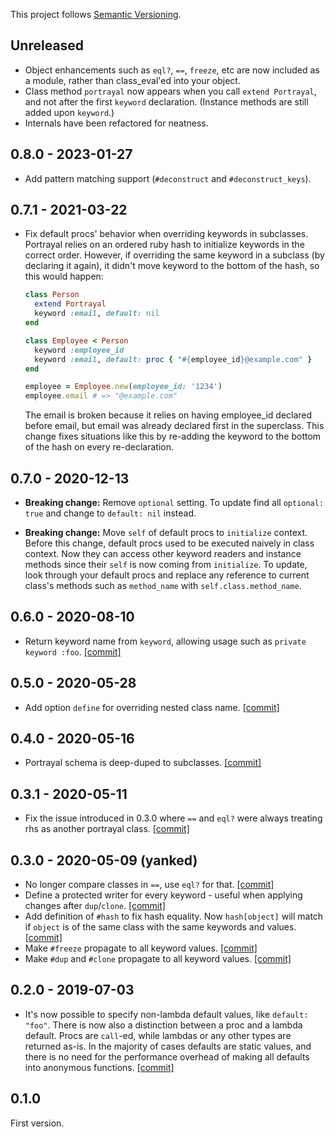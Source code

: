 This project follows [Semantic Versioning](https://semver.org/spec/v2.0.0.html).

## Unreleased

* Object enhancements such as `eql?`, `==`, `freeze`, etc are now included as a module, rather than class_eval'ed into your object.
* Class method `portrayal` now appears when you call `extend Portrayal`, and not after the first `keyword` declaration. (Instance methods are still added upon `keyword`.)
* Internals have been refactored for neatness.

## 0.8.0 - 2023-01-27

* Add pattern matching support (`#deconstruct` and `#deconstruct_keys`).

## 0.7.1 - 2021-03-22

* Fix default procs' behavior when overriding keywords in subclasses. Portrayal relies on an ordered ruby hash to initialize keywords in the correct order. However, if overriding the same keyword in a subclass (by declaring it again), it didn't move keyword to the bottom of the hash, so this would happen:

    ```ruby
    class Person
      extend Portrayal
      keyword :email, default: nil
    end

    class Employee < Person
      keyword :employee_id
      keyword :email, default: proc { "#{employee_id}@example.com" }
    end

    employee = Employee.new(employee_id: '1234')
    employee.email # => "@example.com"
    ```

    The email is broken because it relies on having employee_id declared before email, but email was already declared first in the superclass. This change fixes situations like this by re-adding the keyword to the bottom of the hash on every re-declaration.

## 0.7.0 - 2020-12-13

* **Breaking change:** Remove `optional` setting. To update find all `optional: true` and change to `default: nil` instead.

* **Breaking change:** Move `self` of default procs to `initialize` context. Before this change, default procs used to be executed naively in class context. Now they can access other keyword readers and instance methods since their `self` is now coming from `initialize`. To update, look through your default procs and replace any reference to current class's methods such as `method_name` with `self.class.method_name`.

## 0.6.0 - 2020-08-10

* Return keyword name from `keyword`, allowing usage such as `private keyword :foo`. [[commit]](https://github.com/maxim/portrayal/commit/9e9db2cafc7eae14789c5b84f70efd18898ace76)

## 0.5.0 - 2020-05-28

* Add option `define` for overriding nested class name. [[commit]](https://github.com/maxim/portrayal/commit/665ad297fb71fcdf5f641c672a457ccbe29e4a49)

## 0.4.0 - 2020-05-16

* Portrayal schema is deep-duped to subclasses. [[commit]](https://github.com/maxim/portrayal/commit/f346483a379ce9fbdece72cde8b0844f2d22b1cd)

## 0.3.1 - 2020-05-11

* Fix the issue introduced in 0.3.0 where `==` and `eql?` were always treating rhs as another portrayal class. [[commit]](https://github.com/maxim/portrayal/commit/f6ec8f373c6582f7e8d8f872d289222e4a58f8f6)

## 0.3.0 - 2020-05-09 (yanked)

* No longer compare classes in `==`, use `eql?` for that. [[commit]](https://github.com/maxim/portrayal/commit/9c5a37e4fb91e35d23b22e208344452930452af7)
* Define a protected writer for every keyword - useful when applying changes after `dup`/`clone`. [[commit]](https://github.com/maxim/portrayal/commit/1c0fa6c6357a09760dae39165e864238d231a08e)
* Add definition of `#hash` to fix hash equality. Now `hash[object]` will match if `object` is of the same class with the same keywords and values. [[commit]](https://github.com/maxim/portrayal/commit/ba9e390ab4aea4733ba084ac273da448e313ea53)
* Make `#freeze` propagate to all keyword values. [[commit]](https://github.com/maxim/portrayal/commit/0a734411a6eac08e2355c4277e09a2a70800d032)
* Make `#dup` and `#clone` propagate to all keyword values. [[commit]](https://github.com/maxim/portrayal/commit/010632d87d81a8d5b5ea5ff27d3d209cc667b0a5)

## 0.2.0 - 2019-07-03

* It's now possible to specify non-lambda default values, like `default: "foo"`. There is now also a distinction between a proc and a lambda default. Procs are `call`-ed, while lambdas or any other types are returned as-is. In the majority of cases defaults are static values, and there is no need for the performance overhead of making all defaults into anonymous functions. [[commit]](https://github.com/maxim/portrayal/commit/a1cc9d0fd40e413210f61b945d37b81c87280fee)

## 0.1.0

First version.
